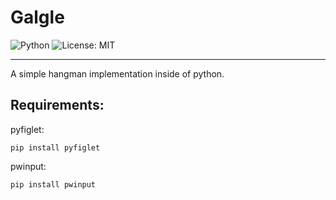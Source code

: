 # Galgle

![Python](https://img.shields.io/badge/Python-3.x-blue.svg)
![License: MIT](https://img.shields.io/badge/License-MIT-yellow.svg)

---

A simple hangman implementation inside of python.

## Requirements:

pyfiglet:
```
pip install pyfiglet
```

pwinput:
```
pip install pwinput
```
